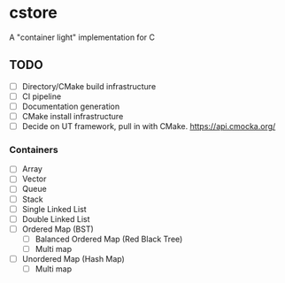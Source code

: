 # cstore
A "container light" implementation for C


## TODO

- [ ] Directory/CMake build infrastructure
- [ ] CI pipeline
- [ ] Documentation generation
- [ ] CMake install infrastructure
- [ ] Decide on UT framework, pull in with CMake. https://api.cmocka.org/

### Containers

- [ ] Array 
- [ ] Vector
- [ ] Queue
- [ ] Stack
- [ ] Single Linked List
- [ ] Double Linked List
- [ ] Ordered Map (BST)
  - [ ] Balanced Ordered Map (Red Black Tree)
  - [ ] Multi map
- [ ] Unordered Map (Hash Map)
  - [ ] Multi map
